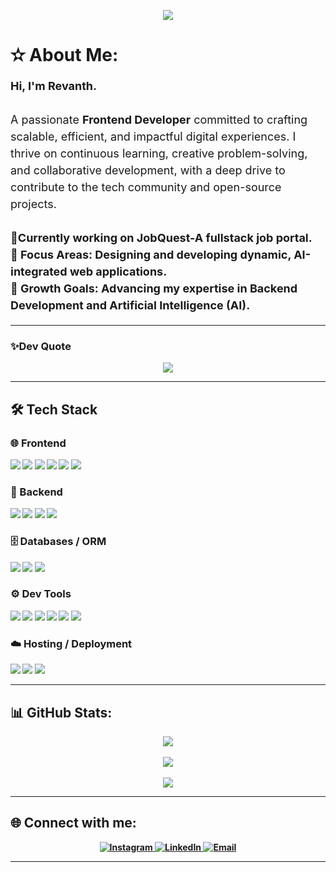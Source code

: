 <p align="center">
  <img src="https://capsule-render.vercel.app/api?type=waving&color=0:2E64FE,100:4CC9F0&height=250&section=header&text=Hello,%20I'm%20Revanth!&fontSize=50&fontAlignY=25&desc=Frontend%20Developer%20|%20AI%20Enthusiast&descAlignY=55&animation=pulse&fontColor=ffffff&descFontSize=25&descFontColor=ffffff" />
</p>


# ✫ About Me:
<p style="font-size:18px; line-height:1.5;">
  <strong>Hi, I'm Revanth.</strong><br><br>
  A passionate <strong>Frontend Developer</strong> committed to crafting scalable, efficient, and impactful digital experiences. I thrive on continuous learning, creative problem-solving, and collaborative development, with a deep drive to contribute to the tech community and open-source projects.<br><br>
  <strong>📃Currently working on JobQuest-A fullstack job portal.<strong/><br/>
  <strong>🎯 Focus Areas:</strong> Designing and developing dynamic, AI-integrated web applications.<br>
  <strong>🚀 Growth Goals:</strong> Advancing my expertise in Backend Development and Artificial Intelligence (AI).
</p>

---
### ✨Dev Quote
<p align="center">
  <img src="https://quotes-github-readme.vercel.app/api?type=horizontal&theme=radical"/>
</p>

---

## 🛠️ Tech Stack

### 🌐 Frontend  
<img src="https://img.shields.io/badge/HTML5-E34F26?style=for-the-badge&logo=html5&logoColor=white" />
<img src="https://img.shields.io/badge/JavaScript-F7DF1E?style=for-the-badge&logo=javascript&logoColor=black" />
<img src="https://img.shields.io/badge/React-20232a?style=for-the-badge&logo=react&logoColor=61DAFB" />
<img src="https://img.shields.io/badge/TailwindCSS-38B2AC?style=for-the-badge&logo=tailwind-css&logoColor=white" />
<img src="https://img.shields.io/badge/Zustand-000000?style=for-the-badge&logo=react&logoColor=white" />
<img src="https://img.shields.io/badge/shadcn/ui-%23000000?style=for-the-badge&logo=radix-ui&logoColor=white" />

### 🧠 Backend  
<img src="https://img.shields.io/badge/Python-3670A0?style=for-the-badge&logo=python&logoColor=ffdd54" />
<img src="https://img.shields.io/badge/Flask-000000?style=for-the-badge&logo=flask&logoColor=white" />
<img src="https://img.shields.io/badge/Express.js-404D59?style=for-the-badge&logo=express&logoColor=white" />
<img src="https://img.shields.io/badge/Node.js-339933?style=for-the-badge&logo=node.js&logoColor=white" />

### 🗄️ Databases / ORM  
<img src="https://img.shields.io/badge/MongoDB-4ea94b?style=for-the-badge&logo=mongodb&logoColor=white" />
<img src="https://img.shields.io/badge/SQL-00758F?style=for-the-badge&logo=postgresql&logoColor=white" />
<img src="https://img.shields.io/badge/Prisma-000000?style=for-the-badge&logo=prisma&logoColor=white" />

### ⚙️ Dev Tools  
<img src="https://img.shields.io/badge/Git-F05033?style=for-the-badge&logo=git&logoColor=white" />
<img src="https://img.shields.io/badge/GitHub-181717?style=for-the-badge&logo=github&logoColor=white" />
<img src="https://img.shields.io/badge/VS%20Code-007ACC?style=for-the-badge&logo=visual-studio-code&logoColor=white" />
<img src="https://img.shields.io/badge/PyCharm-143?style=for-the-badge&logo=pycharm&logoColor=white" />
<img src="https://img.shields.io/badge/Jupyter-F37626?style=for-the-badge&logo=jupyter&logoColor=white" />
<img src="https://img.shields.io/badge/Colab-F9AB00?style=for-the-badge&logo=google-colab&logoColor=white" />

### ☁️ Hosting / Deployment  
<img src="https://img.shields.io/badge/Vercel-000000?style=for-the-badge&logo=vercel&logoColor=white" />
<img src="https://img.shields.io/badge/Netlify-00C7B7?style=for-the-badge&logo=netlify&logoColor=white" />
<img src="https://img.shields.io/badge/Render-46E3B7?style=for-the-badge&logo=render&logoColor=white" />

---

## 📊 GitHub Stats:
<p align="center">
  <img src="https://github-readme-stats.vercel.app/api?username=revanthbethala&theme=transparent&hide_border=false&include_all_commits=true&count_private=false"/><br/><br/>
  <img src="https://nirzak-streak-stats.vercel.app/?user=revanthbethala&theme=transparent&hide_border=false"/><br/><br/>
  <img src="https://github-readme-stats.vercel.app/api/top-langs/?username=revanthbethala&theme=transparent&hide_border=false&include_all_commits=true&count_private=false&layout=compact"/>
</p>

---
## 🌐 Connect with me:
<p align="center">
  <a href="https://instagram.com/revanthbethala" target="_blank">
    <img src="https://img.shields.io/badge/Instagram-%23E4405F.svg?logo=Instagram&logoColor=white" alt="Instagram"/>
  </a>
  <a href="https://linkedin.com/in/revanthbethala" target="_blank">
    <img src="https://img.shields.io/badge/LinkedIn-%230077B5.svg?logo=linkedin&logoColor=white" alt="LinkedIn"/>
  </a>
  <a href="mailto:bethalarevanth@gmail.com" target="_blank">
    <img src="https://img.shields.io/badge/Email-D14836?logo=gmail&logoColor=white" alt="Email"/>
  </a>
</p>


---
